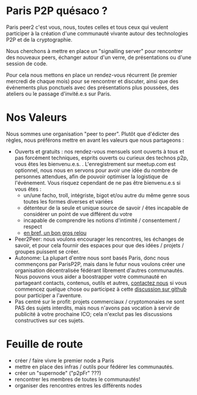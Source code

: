# Paris P2P quésaco ?

Paris peer2 c'est vous, nous, toutes celles et tous ceux qui veulent participer à la création d'une communauté vivante autour des technologies P2P et de la cryptographie.

Nous cherchons à mettre en place un "signalling server" pour rencontrer des nouveaux peers, échanger autour d'un verre, de présentations ou d'une session de code.

Pour cela nous mettons en place un rendez-vous récurrent (le premier mercredi de chaque mois) pour se rencontrer et discuter, ainsi que des événements plus ponctuels avec des présentations plus poussées, des ateliers ou le passage d'invité.e.s sur Paris.

# Nos Valeurs

Nous sommes une organisation "peer to peer".
Plutôt que d'édicter des règles, nous préférons mettre en avant les valeurs que nous partageons :

- Ouverts et gratuits : nos rendez-vous mensuels sont ouverts à tous et pas forcément techniques, esprits ouverts ou curieux des technos p2p, vous êtes les bienvenu.e.s. .
L'enregistrement sur meetup.com est optionnel, nous nous en servons pour avoir une idée du nombre de personnes attendues, afin de pouvoir optimiser la logistique de l'événement.
Vous risquez cependant de ne pas être bienvenu.e.s si vous êtes :
    - un/une facho, troll, intégriste, bigot et/ou autre du même genre sous toutes les formes diverses et variées
    - détenteur de la seule et unique source de savoir / êtes incapable de considérer un point de vue différent du votre
    - incapable de comprendre les notions d'intimité / consentement / respect
    - [en bref, un bon gros relou](https://github.com/aeddi/dontbeadick)
- Peer2Peer: nous voulons encourager les rencontres, les échanges de savoir, et pour cela fournir des espaces pour que des idées / projets / groupes puissent se créer.
- Autonome: La plupart d'entre nous sont basés Paris, donc nous commençons par ParisP2P, mais dans le futur nous voulons créer une organisation décentralisée fédérant librement d'autres communautés. Nous pouvons vous aider a boostrapper votre communauté en partageant contacts, contenus, outils et autres, [contactez nous](mailto:bootstrap@p2p.paris) si vous commencez quelque chose ou participez à cette [discussion sur github](https://github.com/parisp2p/community/issues/5) pour participer a l'aventure.
- Pas centré sur le profit: projets commerciaux / cryptomonaies ne sont PAS des sujets interdits, mais nous n'avons pas vocation à servir de publicité à votre prochaine ICO; cela n'exclut pas les discussions constructives sur ces sujets.

# Feuille de route

- créer / faire vivre le premier node a Paris
- mettre en place des infras / outils pour fédérer les communautés.
- créer un "supernode" ("p2pFr" ???)
- rencontrer les membres de toutes le communautés!
- organiser des rencontres entres les différents nodes
